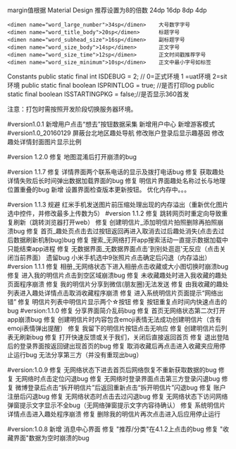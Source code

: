 #
margin值根据 Material Design 推荐设置为8的倍数
    <dimen name="dialog_margin">24dp</dimen>
    <dimen name="base_margin">16dp</dimen>
    <dimen name="half_margin">8dp</dimen>
    <dimen name="quarter_margin">4dp</dimen>
<!--字号-->
    <dimen name="word_large_number">34sp</dimen>    大号数字字号
    <dimen name="word_title_body">20sp</dimen>      标题字号
    <dimen name="word_subhead_size">16sp</dimen>    副标题字号
    <dimen name="word_size_body">14sp</dimen>       正文字号
    <dimen name="word_size_time">12sp</dimen>       正文时间戳推荐字号
    <dimen name="word_size_minimum">10sp</dimen>    正文中最小字号如标签
 Constants
    public static final int ISDEBUG = 2; // 0=正式环境  1 =uat环境   2=sit环境
    public static final boolean ISPRINTLOG = true; //是否打印log
    public static final boolean ISSTARTINGPKG = false;//是否显示360首发

 注意：打包时需按照开发阶段切换服务器环境。

#version1.0.1
新增用户点击“想去”按钮数据采集
新增用户中心
新增游客模式
#version1.0_20160129
屏蔽台北地区趣处导航
修改账户登录后显示趣基因
修改趣处详情封面图片显示比例

#version 1.2.0
修复 地图混淆后打开崩溃的bug

#version 1.1.7
修复 详情界面两个联系电话的显示及拨打电话bug
修复 获取趣处详情失败后长时间弹出数据加载界面的bug
修复 明信片界面趣处名称过长与地理位置重叠的bug
新增 设置界面检查版本更新按钮。
优化内存中。。。

#version 1.1.3
规避 红米手机发送图片前压缩处理出现的内存溢出（重新优化图片选中控件，并修改最多上传数为5）
#version 1.1.2
修复 跳转网页时重定向导致重复刷新（跳转浏览器打开web）
修复 创建明信片_添加明信片拍照删除再拍照崩溃bug
修复 首页_趣处页点击去过按钮返回再进入取消去过后趣处消失(点击去过后数据刷新机制bug)bug
修复 搜索_无网络打开app搜索活动一直提示数据加载中只能结束app进程
修复 无数据界面_无数据界面点击'到别处逛逛'无反应（点击关闭当前界面）
遗留bug 小米手机选中9张照片点击确定后闪退（内存溢出）
#version 1.1.1
修复 相册_无网络状态下进入相册点击收藏或大小图切换时崩溃bug
修复 进入我的明信片点击到空区域崩溃bug
修复 未收藏趣处时进入我收藏的趣处页面程序崩溃
修复 我的明信片分享到微信(朋友圈)无法发送
修复 由我收藏的趣处列表进入趣处详情点击取消收藏程序崩溃
修复 进入系统明信片页面提示“网络出错”
修复 明信片列表中明信片显示两个☆按钮
修复 按钮重复点时间内快速点击的bug
#version:1.1.0
修复 分享界面简介乱码bug
修复 首页无网络状态第二次打开app崩溃bug
修复 创建明信片时内容包含emoji表情无法成功创建明信片（含有emoji表情弹出提醒）
修复 我留下的明信片按钮点击无响应
修复 创建明信片后列表无刷新bug
修复 打开快速反馈或关于我们，关闭后直接返回首页
修复 退出登陆后的登录界面按返回键出现首页的bug
修复 取消收藏后再点击进入收藏夹应用停止运行bug
无法分享第三方（并没有重现出bug）

#version:1.0.9
修复 无网络状态下进去首页后网络恢复不重新获取数据的bug
修复 无网络时点击定位闪退bug
修复 无网络时登录界面点击第三方登录闪退bug
修复 微博登录后点击“拆开明信片”后返回重新点击“拆开明信片”闪退bug
修复 账户注册后闪退bug
修复 无网络状态时点击去过闪退bug
修复 无网络状态下访问网络弹窗提示文字显示不全bug（无网络弹窗提示文字内容待确认）
修复 系统明信片详情点击进入趣处程序崩溃
修复 删除我的明信片再次点击进入后应用停止运行

#version:1.0.8
新增 消息中心界面
修复 "推荐/分类"在4.1.2上点击的bug
修复 "收藏界面"数据为空时崩溃的bug
